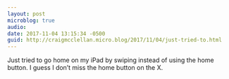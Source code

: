 ```yaml
---
layout: post
microblog: true
audio: 
date: 2017-11-04 13:15:34 -0500
guid: http://craigmcclellan.micro.blog/2017/11/04/just-tried-to.html
---
```

Just tried to go home on my iPad by swiping instead of using the home button. I guess I don’t miss the home button on the X.
